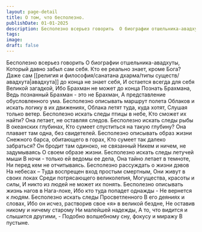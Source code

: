 ```yaml
---
layout: page-detail
title: О том, что бесполезно.
publishDate: 01-01-2025
description: Бесполезно всерьез говорить  О биографии отшельника-авадхуты,  Который давно забыл сам себя.  Кто ее реально знает, кроме Бога?  Даже сам авадхута до конца не знает себя,  И остается всегда для себя  Великой загадкой,  Ибо Брахман не может до конца...
tags:
image:
draft: false
---
```

Бесполезно всерьез говорить  О биографии отшельника-авадхуты,  Который давно забыл сам себя.  Кто ее реально знает, кроме Бога?  Даже сам [[религия и философия/санатана дхарма/типы существ/авадхута|авадхута]] до конца не знает себя,  И остается всегда для себя  Великой загадкой,  Ибо Брахман не может до конца  Познать Брахмана,  Ведь познанный Брахман - это не Брахман,  А представление обусловленного ума.  Бесполезно описывать маршрут полета  Облаков и искать логику в их движениях,  Облака летят туда, куда хотят,  Слушая только ветер.  Бесполезно искать следы птицы в небе,  Кто сможет их найти? Она летает, не оставляя следов.  Бесполезно искать следы рыбы  В океанских глубинах,  Кто сумеет спуститься на такую глубину? Она плавает там одна, без свидетелей.  Бесполезно описывать образ жизни  Снежного барса, обитающего в горах,  Кто сумеет так далеко забраться?  Он бродит там одиноко, не связанный  Никем и ничем, не задумываясь  О своем образе жизни.  Бесполезно искать следы летучей мыши  В ночи - только ей ведомы ее дела,  Она тайно летает в темноте,  Ни перед кем не отчитываясь.  Бесполезно рассуждать о жизни дэвов  На небесах –  Туда воспрещен вход простым смертным,  Они живут в своих локах  Среди потрясающего великолепия,  Могущества, красоты и силы,  И никто из людей не может их понять.  Бесполезно описывать жизнь нагов в Нага-локе,  Ибо кто туда попадет однажды -  Не вернется к людям.  Бесполезно искать следы Просветленного  В его деяниях и словах,  Ибо он исчез, растворив свое «я» в великой бездне,  Не оставив никому и ничему старому  Ни малейшей надежды,  А то, что видится и слышится другими, -  Подобно волшебному сну, фокусу и миражу  В пустыне.